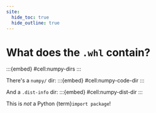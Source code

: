 ```yaml
---
site:
  hide_toc: true
  hide_outline: true
---
```




# What does the `.whl` contain?

:::{embed} #cell:numpy-dirs
:::

There's a `numpy/` dir:
:::{embed} #cell:numpy-code-dir
:::

And a `.dist-info` dir:
:::{embed} #cell:numpy-dist-dir
:::

This is _not_ a Python {term}`import package`!
